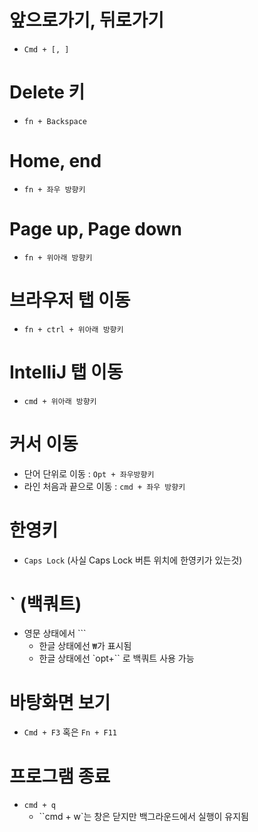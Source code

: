 # 앞으로가기, 뒤로가기

- `Cmd + [, ]`

# Delete 키

- `fn + Backspace`

# Home, end

- `fn + 좌우 방향키`

# Page up, Page down

- `fn + 위아래 방향키`

# 브라우저 탭 이동

- `fn + ctrl + 위아래 방향키`

# IntelliJ 탭 이동

- `cmd + 위아래 방향키`

# 커서 이동

- 단어 단위로 이동 : `Opt + 좌우방향키`
- 라인 처음과 끝으로 이동 : `cmd + 좌우 방향키`

# 한영키

- `Caps Lock` (사실 Caps Lock 버튼 위치에 한영키가 있는것)

# ` (백쿼트)

- 영문 상태에서 ```
  - 한글 상태에선 `₩`가 표시됨
  - 한글 상태에선 `opt+`` 로 백쿼트 사용 가능
  
# 바탕화면 보기

- `Cmd + F3` 혹은 `Fn + F11`

# 프로그램 종료

- `cmd + q`
  - ``cmd + w`는 창은 닫지만 백그라운드에서 실행이 유지됨 